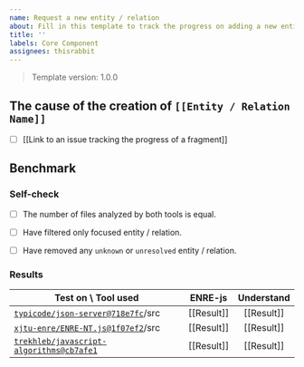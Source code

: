```yaml
---
name: Request a new entity / relation
about: Fill in this template to track the progress on adding a new entity / relation to ENRE
title: ''
labels: Core Component
assignees: thisrabbit
---
```


> Template version: 1.0.0

## The cause of the creation of `[[Entity / Relation Name]]`

- [ ] [[Link to an issue tracking the progress of a fragment]]

## Benchmark

### Self-check

- [ ] The number of files analyzed by both tools is equal.

- [ ] Have filtered only focused entity / relation.

- [ ] Have removed any `unknown` or `unresolved` entity /
  relation.

### Results

| Test on \ Tool used                                                                                          |  ENRE-js   | Understand |
|--------------------------------------------------------------------------------------------------------------|:----------:|:----------:|
| [`typicode/json-server@718e7fc`](https://github.com/typicode/json-server/tree/718e7fc)/src                   | [[Result]] | [[Result]] |
| [`xjtu-enre/ENRE-NT.js@1f07ef2`](https://github.com/xjtu-enre/ENRE-NT.js/tree/1f07ef2)/src                   | [[Result]] | [[Result]] |
| [`trekhleb/javascript-algorithms@cb7afe1`](https://github.com/trekhleb/javascript-algorithms/commit/cb7afe1) | [[Result]] | [[Result]] |
